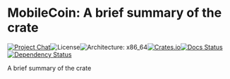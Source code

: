 # MobileCoin: A brief summary of the crate

[![Project Chat][chat-image]][chat-link]<!--
-->![License][license-image]<!--
-->![Architecture: x86_64][arch-image]<!--
-->[![Crates.io][crate-image]][crate-link]<!--
-->[![Docs Status][docs-image]][docs-link]<!--
-->[![Dependency Status][deps-image]][deps-link]

A brief summary of the crate

[chat-image]: https://img.shields.io/discord/844353360348971068?style=flat-square
[chat-link]: https://mobilecoin.chat
[license-image]: https://img.shields.io/crates/l/mc-crate-name?style=flat-square
[arch-image]: https://img.shields.io/badge/arch-x86__64-blue?style=flat-square
[crate-image]: https://img.shields.io/crates/v/mc-crate-name.svg?style=flat-square
[crate-link]: https://crates.io/crates/mc-crate-name
[docs-image]: https://img.shields.io/docsrs/mc-crate-name?style=flat-square
[docs-link]: https://docs.rs/crate/mc-crate-name
[deps-image]: https://deps.rs/crate/mc-crate-name/0.1.0/status.svg?style=flat-square
[deps-link]: https://deps.rs/crate/mc-crate-name/0.1.0
